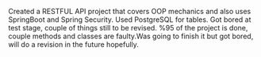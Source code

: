 Created a RESTFUL API project that covers OOP mechanics and also uses SpringBoot and Spring Security. Used  PostgreSQL for tables. Got bored at test stage, couple of things still to be revised.
%95 of the project is done, couple methods and classes are faulty.Was going to finish it but got bored, will do a revision in the future hopefully.
